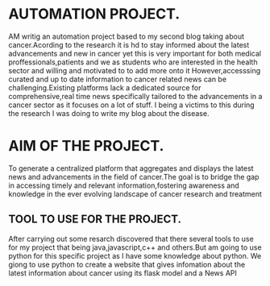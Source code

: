 # AUTOMATION PROJECT.
AM writig an automation project based to my second blog taking about cancer.Acording to the research it is hd to stay informed about the latest advancements and new in cancer yet this is very important for both medical proffessionals,patients and we as students who are interested in the health sector and willing and motivated to to add more onto it
However,accesssing curated and up to date information to cancer related news can be challenging.Existing platforms lack a dedicated source for comprehensive,real time news specifically tailored to the advancements in a cancer sector as it focuses on a lot of stuff. I being a victims to this during the research I was doing to write my blog about the disease.

# AIM OF THE PROJECT.
To generate a centralized platform that aggregates and displays the latest news and advancements in the field of cancer.The goal is to bridge the gap in accessing timely and relevant information,fostering awareness and knowledge in the ever evolving landscape of cancer research and treatment
## TOOL TO USE FOR THE PROJECT.
After carrying out some resarch discovered that there several tools to use for my project that being java,javascript,c++ and others.But am going to use python for this specific project as I have some knowledge about python.
We  giong to use python to create a website that gives infomation about the latest information about cancer using its flask model and a News API
